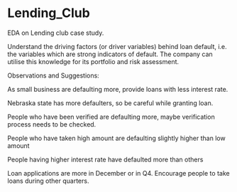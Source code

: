 # Lending_Club
EDA on Lending club case study.


Understand the driving factors (or driver variables) behind loan default,
i.e. the variables which are strong indicators of default.
The company can utilise this knowledge for its portfolio and risk assessment.

Observations and Suggestions:

As small business are defaulting more, provide loans with less interest rate.

Nebraska state has more defaulters, so be careful while granting loan.

People who have been verified are defaulting more, maybe verification process needs to be checked.

People who have taken high amount are defaulting slightly higher than low amount

People having higher interest rate have defaulted more than others

Loan applications are more in December or in Q4. Encourage people to take loans during other quarters.

